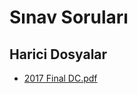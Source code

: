 # Sınav Soruları


<!--HariciDosyalar-->

## Harici Dosyalar

- [2017 Final DC.pdf](./2017%20Final%20DC.pdf)


<!--HariciDosyalar-->

